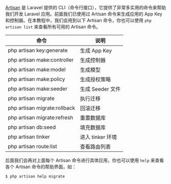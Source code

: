[Artisan](http://d.laravel-china.org/docs/5.5/artisan) 是 Laravel 提供的 CLI（命令行接口），它提供了非常多实用的命令来帮助我们开发 Laravel 应用。前面我们已使用过 Artisan 命令来生成应用的 App Key 和控制器。在本教程中，我们会用到以下 Artisan 命令，你也可以使用 `php artisan list` 来查看所有可用的 Artisan 命令。

命令 | 说明
--- | ---
php artisan key:generate | 生成 App Key
php artisan make:controller | 生成控制器
php artisan make:model | 生成模型
php artisan make:policy | 生成授权策略
php artisan make:seeder | 生成 Seeder 文件
php artisan migrate | 执行迁移
php artisan migrate:rollback | 回滚迁移
php artisan migrate:refresh | 重置数据库
php artisan db:seed | 填充数据库
php artisan tinker | 进入 tinker 环境
php artisan route:list | 查看路由列表

后面我们会再对上面每个 Artisan 命令进行具体应用，你也可以使用 `help` 来查看各个 Artisan 命令的帮助界面，如：

```bash
$ php artisan help migrate
```
